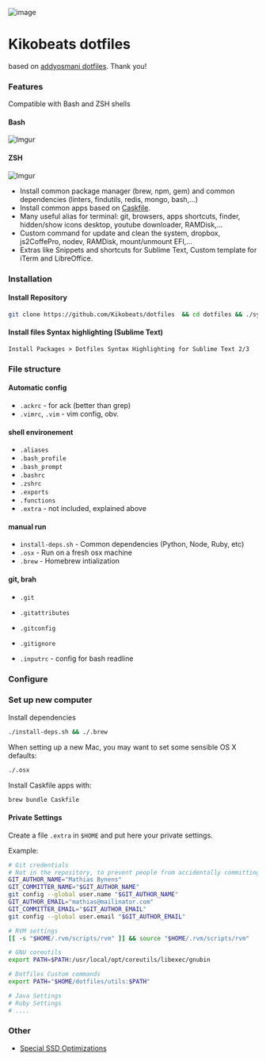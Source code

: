 ![image](http://xaharts.org/funny/i/gitopuss/ironman_octocat.jpg)

# Kikobeats dotfiles

based on [addyosmani dotfiles](https://github.com/addyosmani/dotfiles). Thank you!

### Features

Compatible with Bash and ZSH shells

#### Bash

![Imgur](http://i.imgur.com/1sNnJVK.gif)

#### ZSH

![Imgur](http://i.imgur.com/6B4MD0n.gif)

* Install common package manager (brew, npm, gem) and common dependencies  (linters, findutils, redis, mongo, bash,...)
* Install common apps based on [Caskfile](https://github.com/Kikobeats/dotfiles/blob/master/Caskfile).
* Many useful alias for terminal: git, browsers, apps shortcuts, finder, hidden/show icons desktop, youtube downloader, RAMDisk,...
* Custom command for update and clean the system, dropbox, js2CoffePro, nodev, RAMDisk, mount/unmount EFI,...
* Extras like Snippets and shortcuts for Sublime Text, Custom template for iTerm and LibreOffice.


### Installation
#### Install Repository
```bash
git clone https://github.com/Kikobeats/dotfiles  && cd dotfiles && ./sync-local.sh
```
#### Install files Syntax highlighting (Sublime Text)

```
Install Packages > Dotfiles Syntax Highlighting for Sublime Text 2/3
```

### File structure
####  Automatic config
* `.ackrc` - for ack (better than grep)
* `.vimrc`, `.vim` - vim config, obv.

#### shell environement
* `.aliases`
* `.bash_profile`
* `.bash_prompt`
* `.bashrc`
* `.zshrc`
* `.exports`
* `.functions`
* `.extra` - not included, explained above


#### manual run
* `install-deps.sh` - Common dependencies (Python, Node, Ruby, etc)
* `.osx` - Run on a fresh osx machine
* `.brew` - Homebrew intialization

#### git, brah
* `.git`
* `.gitattributes`
* `.gitconfig`
* `.gitignore`

* `.inputrc` - config for bash readline

### Configure

### Set up new computer

Install dependencies

```bash
./install-deps.sh && ./.brew
```

When setting up a new Mac, you may want to set some sensible OS X defaults:

```bash
./.osx
```

Install Caskfile apps with:

```bash
brew bundle Caskfile
```

#### Private Settings

Create a file `.extra` in `$HOME` and put here your private settings.

Example:

```bash
# Git credentials
# Not in the repository, to prevent people from accidentally committing under my name
GIT_AUTHOR_NAME="Mathias Bynens"
GIT_COMMITTER_NAME="$GIT_AUTHOR_NAME"
git config --global user.name "$GIT_AUTHOR_NAME"
GIT_AUTHOR_EMAIL="mathias@mailinator.com"
GIT_COMMITTER_EMAIL="$GIT_AUTHOR_EMAIL"
git config --global user.email "$GIT_AUTHOR_EMAIL"

# RVM settings
[[ -s "$HOME/.rvm/scripts/rvm" ]] && source "$HOME/.rvm/scripts/rvm"

# GNU coreutils
export PATH=$PATH:/usr/local/opt/coreutils/libexec/gnubin

# Dotfiles Custom commands
export PATH="$HOME/dotfiles/utils:$PATH"

# Java Settings
# Ruby Settings
# ....
```

### Other

* [Special SSD Optimizations](http://www.hightechdad.com/2014/10/23/13-tips-optimize-mac-yosemite-installation)

